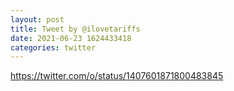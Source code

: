 ```yaml
--- 
layout: post 
title: Tweet by @ilovetariffs 
date: 2021-06-23 1624433418 
categories: twitter 
--- 
```

https://twitter.com/o/status/1407601871800483845